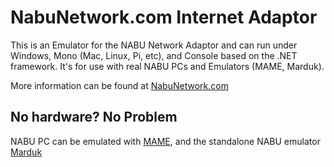# NabuNetwork.com Internet Adaptor

This is an Emulator for the NABU Network Adaptor and can run under Windows, Mono (Mac, Linux, Pi, etc), and Console based on the .NET framework. It's for use with real NABU PCs and Emulators (MAME, Marduk).

More information can be found at [NabuNetwork.com](https://www.nabunetwork.com/resources/nabu-network-internet-adapter-software/)

## No hardware? No Problem

NABU PC can be emulated with [MAME](https://gtamp.com/nabu/), and the standalone NABU emulator [Marduk](https://github.com/buricco/marduk)
